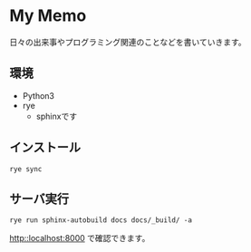 # My Memo

日々の出来事やプログラミング関連のことなどを書いていきます。

## 環境

- Python3
- rye
    - sphinxです

## インストール

```shell
rye sync
```

## サーバ実行

```shell
rye run sphinx-autobuild docs docs/_build/ -a
```

<http::localhost:8000> で確認できます。
